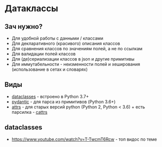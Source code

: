 # Датаклассы

## Зач нужно?

- Для удобной работы с данными / классами
- Для декларативного (красивого) описания классов
- Для сравнения классов по значениям полей, а не по ссылкам
- Для валидации полей классов
- Для (де)сериализации классов в json и другие примитивы
- Для иммутабельности - неизменности полей и хеширования (использование в сетах и словарях)

## Виды

- [dataclasses](https://docs.python.org/3/library/dataclasses.html) - встроено в Python 3.7+
- [pydantic](https://pydantic-docs.helpmanual.io/) - для парса из примитивов (Python 3.6+)
- [attrs](https://www.attrs.org/en/stable/) - для старых версий python (Python 2, Python < 3.6) +
  есть парсилка - [cattrs](https://cattrs.readthedocs.io/en/latest/)

## dataclasses

- https://www.youtube.com/watch?v=T-TwcmT6Rcw - топ видос по теме

